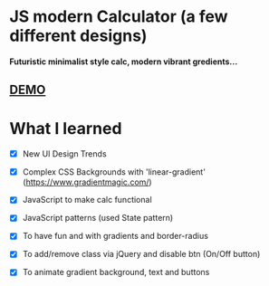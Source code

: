 # JS modern Calculator (a few different designs) 
#### Futuristic minimalist style calc, modern vibrant gredients...

## [DEMO](https://jscalcdesigns.netlify.com/)

# What I learned

 * [x] New UI Design Trends
 * [x] Complex CSS Backgrounds with 'linear-gradient' (https://www.gradientmagic.com/)
 * [x] JavaScript to make calc functional
 * [x] JavaScript patterns (used State pattern)
 * [x] To have fun and with gradients and border-radius
 * [x] To add/remove class via jQuery and disable btn (On/Off button)
 * [x] To animate gradient background, text and buttons

